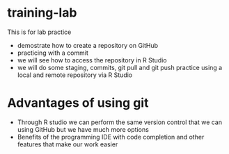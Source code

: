# training-lab
This is for lab practice
* demostrate how to create a repository on GitHub
* practicing with a commit
* we will see how to access the repository in R Studio
* we will do some staging, commits, git pull and git push practice using a local and remote repository via R Studio

# Advantages of using git
* Through R studio we can perform the same version control that we can using GitHub but we have much more options
* Benefits of the programming IDE with code completion and other features that make our work easier